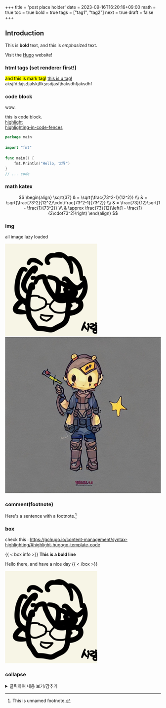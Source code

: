 +++
title = 'post place holder'
date = 2023-09-16T16:20:16+09:00
math = true
toc = true
bold = true
tags = ["tag1", "tag2"]
next = true
draft = false
+++

## Introduction

This is **bold** text, and this is _emphasized_ text.

Visit the [Hugo](https://gohugo.io) website!

### html tags (set renderer first!)

<div>
	<mark>and this is mark tag!</mark>
	<u>this is u tag!</u>
</div>
<div>aksjfd;lajs;fjalskjflk;asdjasfjhaksdhfjaksdhf</div>

### code block

wow.

this is code block.  
[highlight](https://gohugo.io/content-management/syntax-highlighting/)  
[highlighting-in-code-fences](https://gohugo.io/content-management/syntax-highlighting/#highlighting-in-code-fences)

```go {linenos=inline,hl_lines=[2, "6-9"],linenostart=19}
package main

import "fmt"

func main() {
	fmt.Println("Hello, 世界")
}
// ... code
```

### math katex

$$
\begin{align}
\sqrt{37} & = \sqrt{\frac{73^2-1}{12^2}} \\\
 & = \sqrt{\frac{73^2}{12^2}\cdot\frac{73^2-1}{73^2}} \\\
 & = \frac{73}{12}\sqrt{1 - \frac{1}{73^2}} \\\
 & \approx \frac{73}{12}\left(1 - \frac{1}{2\cdot73^2}\right)
\end{align}
$$

### img

all image lazy loaded

![what](./test.png)
![oh](./output.jpg)

### comment(footnote)

Here's a sentence with a footnote.[^1]

[^1]: This is unnamed footnote.

### box

check this : https://gohugo.io/content-management/syntax-highlighting/#highlight-hugogo-template-code

{{ < box info >}}
**This is a bold line**

Hello there, and have a nice day
{{ < /box >}}

<img src="./test.png" />

### collapse

<details>
  <summary>클릭하여 내용 보기/감추기</summary>
  
  이곳에 숨겨진 내용을 작성하세요.
</details>

